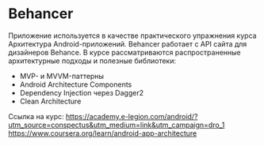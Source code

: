 # Behancer
Приложение используется в качестве практического упражнения курса Архитектура Android-приложений.
Behancer работает с API сайта для дизайнеров Behance.
В курсе рассматриваются распространенные архитектурные подходы и полезные библиотеки:
- MVP- и MVVM-паттерны
- Android Architecture Components
- Dependency Injection через Dagger2
- Clean Architecture

Ссылка на курс:
https://academy.e-legion.com/android/?utm_source=conspectus&utm_medium=link&utm_campaign=dro_1
https://www.coursera.org/learn/android-app-architecture
